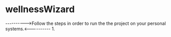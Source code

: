 # wellnessWizard

---------->Follow the steps in order to run the the project on your personal systems.<----------
1.
 
